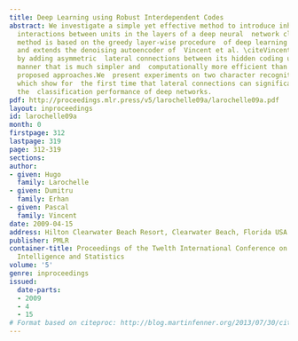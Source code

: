 ```yaml
---
title: Deep Learning using Robust Interdependent Codes
abstract: We investigate a simple yet effective method to introduce inhibitory and  excitatory
  interactions between units in the layers of a deep neural  network classifier. The
  method is based on the greedy layer-wise procedure  of deep learning algorithms
  and extends the denoising autoencoder of  Vincent et al. \citeVincentPLarochelleH2008-small
  by adding asymmetric  lateral connections between its hidden coding units, in a
  manner that is much simpler and  computationally more efficient than previously
  proposed approaches.We  present experiments on two character recognition problems
  which show for  the first time that lateral connections can significantly improve
  the  classification performance of deep networks.
pdf: http://proceedings.mlr.press/v5/larochelle09a/larochelle09a.pdf
layout: inproceedings
id: larochelle09a
month: 0
firstpage: 312
lastpage: 319
page: 312-319
sections: 
author:
- given: Hugo
  family: Larochelle
- given: Dumitru
  family: Erhan
- given: Pascal
  family: Vincent
date: 2009-04-15
address: Hilton Clearwater Beach Resort, Clearwater Beach, Florida USA
publisher: PMLR
container-title: Proceedings of the Twelth International Conference on Artificial
  Intelligence and Statistics
volume: '5'
genre: inproceedings
issued:
  date-parts:
  - 2009
  - 4
  - 15
# Format based on citeproc: http://blog.martinfenner.org/2013/07/30/citeproc-yaml-for-bibliographies/
---
```

